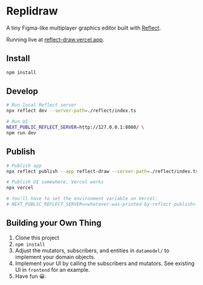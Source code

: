 # Replidraw

A tiny Figma-like multiplayer graphics editor built with [Reflect](https://reflect.net/).

Running live at [reflect-draw.vercel.app](https://reflect-draw.vercel.app/).

## Install

```bash
npm install
```

## Develop

```bash
# Run local Reflect server
npx reflect dev --server-path=./reflect/index.ts

# Run UI
NEXT_PUBLIC_REFLECT_SERVER=http://127.0.0.1:8080/ \
npm run dev
```

## Publish

```bash
# Publish app
npx reflect publish --app reflect-draw --server-path=./reflect/index.ts

# Publish UI somewhere, Vercel works
npx vercel

# You'll have to set the environment variable on Vercel:
# NEXT_PUBLIC_REFLECT_SERVER=<whatever-was-printed-by-reflect-publish>
```

## Building your Own Thing

1. Clone this project
2. `npm install`
3. Adjust the mutators, subscribers, and entities in `datamodel/` to implement your domain objects.
4. Implement your UI by calling the subscribers and mutators. See existing UI in `frontend` for an example.
5. Have fun 😀.
